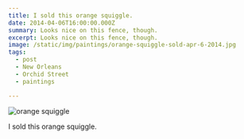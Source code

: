 ```yaml
---
title: I sold this orange squiggle.
date: 2014-04-06T16:00:00.000Z
summary: Looks nice on this fence, though.
excerpt: Looks nice on this fence, though.
image: /static/img/paintings/orange-squiggle-sold-apr-6-2014.jpg
tags:
  - post 
  - New Orleans
  - Orchid Street
  - paintings

---
```


![orange squiggle](/static/img/paintings/orange-squiggle-sold-apr-6-2014.jpg "orange squiggle")

I sold this orange squiggle.